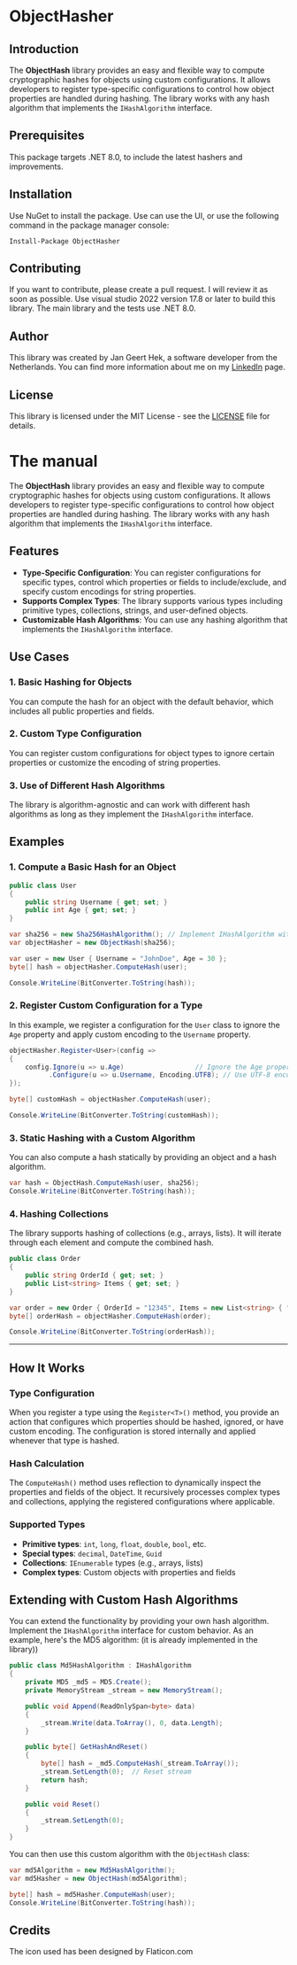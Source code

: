 # ObjectHasher

## Introduction
The **ObjectHash** library provides an easy and flexible way to compute cryptographic hashes for objects using custom configurations. It allows developers to register type-specific configurations to control how object properties are handled during hashing. The library works with any hash algorithm that implements the `IHashAlgorithm` interface.

## Prerequisites
This package targets .NET 8.0, to include the latest hashers and improvements.

## Installation
Use NuGet to install the package. Use can use the UI, or use the following command in the package manager console:
```
Install-Package ObjectHasher
```

## Contributing
If you want to contribute, please create a pull request. I will review it as soon as possible.
Use visual studio 2022 version 17.8 or later to build this library. The main library and the tests use .NET 8.0.

## Author
This library was created by Jan Geert Hek, a software developer from the Netherlands. You can find more information about me on my [LinkedIn](https://www.linkedin.com/in/jghek/) page.

## License
This library is licensed under the MIT License - see the [LICENSE](LICENSE) file for details.

# The manual
The **ObjectHash** library provides an easy and flexible way to compute cryptographic hashes for objects using custom configurations. It allows developers to register type-specific configurations to control how object properties are handled during hashing. The library works with any hash algorithm that implements the `IHashAlgorithm` interface.

## Features
- **Type-Specific Configuration**: You can register configurations for specific types, control which properties or fields to include/exclude, and specify custom encodings for string properties.
- **Supports Complex Types**: The library supports various types including primitive types, collections, strings, and user-defined objects.
- **Customizable Hash Algorithms**: You can use any hashing algorithm that implements the `IHashAlgorithm` interface.

## Use Cases

### 1. Basic Hashing for Objects
You can compute the hash for an object with the default behavior, which includes all public properties and fields.

### 2. Custom Type Configuration
You can register custom configurations for object types to ignore certain properties or customize the encoding of string properties.

### 3. Use of Different Hash Algorithms
The library is algorithm-agnostic and can work with different hash algorithms as long as they implement the `IHashAlgorithm` interface.

## Examples

### 1. Compute a Basic Hash for an Object

```csharp
public class User
{
    public string Username { get; set; }
    public int Age { get; set; }
}

var sha256 = new Sha256HashAlgorithm(); // Implement IHashAlgorithm with SHA-256.
var objectHasher = new ObjectHash(sha256);

var user = new User { Username = "JohnDoe", Age = 30 };
byte[] hash = objectHasher.ComputeHash(user);

Console.WriteLine(BitConverter.ToString(hash));
```

### 2. Register Custom Configuration for a Type

In this example, we register a configuration for the `User` class to ignore the `Age` property and apply custom encoding to the `Username` property.

```csharp
objectHasher.Register<User>(config =>
{
    config.Ignore(u => u.Age)                  // Ignore the Age property.
          .Configure(u => u.Username, Encoding.UTF8); // Use UTF-8 encoding for Username.
});

byte[] customHash = objectHasher.ComputeHash(user);

Console.WriteLine(BitConverter.ToString(customHash));
```

### 3. Static Hashing with a Custom Algorithm

You can also compute a hash statically by providing an object and a hash algorithm.

```csharp
var hash = ObjectHash.ComputeHash(user, sha256);
Console.WriteLine(BitConverter.ToString(hash));
```

### 4. Hashing Collections

The library supports hashing of collections (e.g., arrays, lists). It will iterate through each element and compute the combined hash.

```csharp
public class Order
{
    public string OrderId { get; set; }
    public List<string> Items { get; set; }
}

var order = new Order { OrderId = "12345", Items = new List<string> { "Apple", "Banana", "Orange" } };
byte[] orderHash = objectHasher.ComputeHash(order);

Console.WriteLine(BitConverter.ToString(orderHash));
```

---

## How It Works

### Type Configuration

When you register a type using the `Register<T>()` method, you provide an action that configures which properties should be hashed, ignored, or have custom encoding. The configuration is stored internally and applied whenever that type is hashed.

### Hash Calculation

The `ComputeHash()` method uses reflection to dynamically inspect the properties and fields of the object. It recursively processes complex types and collections, applying the registered configurations where applicable.

### Supported Types

- **Primitive types**: `int`, `long`, `float`, `double`, `bool`, etc.
- **Special types**: `decimal`, `DateTime`, `Guid`
- **Collections**: `IEnumerable` types (e.g., arrays, lists)
- **Complex types**: Custom objects with properties and fields

## Extending with Custom Hash Algorithms

You can extend the functionality by providing your own hash algorithm. Implement the `IHashAlgorithm` interface for custom behavior. As an example, here's the MD5 algorithm: (it is already implemented in the library))

```csharp
public class Md5HashAlgorithm : IHashAlgorithm
{
    private MD5 _md5 = MD5.Create();
    private MemoryStream _stream = new MemoryStream();

    public void Append(ReadOnlySpan<byte> data)
    {
        _stream.Write(data.ToArray(), 0, data.Length);
    }

    public byte[] GetHashAndReset()
    {
        byte[] hash = _md5.ComputeHash(_stream.ToArray());
        _stream.SetLength(0);  // Reset stream
        return hash;
    }

    public void Reset()
    {
        _stream.SetLength(0);
    }
}
```

You can then use this custom algorithm with the `ObjectHash` class:

```csharp
var md5Algorithm = new Md5HashAlgorithm();
var md5Hasher = new ObjectHash(md5Algorithm);

byte[] hash = md5Hasher.ComputeHash(user);
Console.WriteLine(BitConverter.ToString(hash));
```

## Credits

The icon used has been designed by Flaticon.com